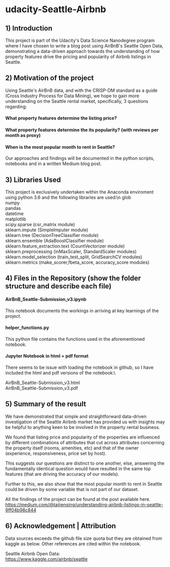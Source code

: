 # udacity-Seattle-Airbnb

## 1) Introduction
This project is part of the Udacity's Data Science Nanodegree program where I have chosen to write a blog post using AirBnB's Seattle Open Data, demonstrating a data-driven approach towards the understanding of how property features drive the pricing and popularity of Airbnb listings in Seattle.

## 2) Motivation of the project
Using Seattle's AirBnB data, and with the CRISP-DM standard as a guide (Cross Industry Process for Data Mining), we hope to gain more understanding on the Seattle rental market, specifically, 3 questions regarding:

#### What property features determine the listing price?

#### What property features determine the its popularity? (with reviews per month as proxy)

#### When is the most popular month to rent in Seattle?

Our approaches and findings will be documented in the python scripts, notebooks and in a written Medium blog post.

## 3) Libraries Used
This project is exclusively undertaken within the Anaconda enviroment using python 3.6 and the following libraries are used:\n
glob\
numpy\
pandas\
datetime\
matplotlib\
scipy.sparse (csr_matrix module)\
sklearn.impute (SimpleImputer module)\
sklearn.tree (DecisionTreeClassifier module)\
sklearn.ensemble (AdaBoostClassifier module)\
sklearn.feature_extraction.text (CountVectorizer module)\
sklearn.preprocessing (inMaxScaler, StandardScaler modules)\
sklearn.model_selection (train_test_split, GridSearchCV modules)\
sklearn.metrics (make_scorer,fbeta_score, accuracy_score modules)

## 4) Files in the Repository (show the folder structure and describe each file)
#### AirBnB_Seattle-Submission_v3.ipynb
This notebook documents the workings in arriving at key learnings of the project.

#### helper_functions.py
This python file contains the functions used in the aforementioned notebook.

#### Jupyter Notebook in html + pdf format
There seems to be issue with loading the notebook in github, so I have included the html and pdf versions of the notebook:\

AirBnB_Seattle-Submission_v3.html\
AirBnB_Seattle-Submission_v3.pdf

## 5) Summary of the result
We have demonstrated that simple and straightforward data-driven investigation of the Seattle Airbnb market has provided us with insights may be helpful to anything keen to be involved in the property rental business.

We found that listing price and popularity of the properties are influenced by different combinations of attributes that cut across attributes concerning the property itself (rooms, amenities, etc) and that of the owner (experience, responsiveness, price set by host). 

This suggests our questions are distinct to one another, else, answering the fundamentally identical question would have resulted in the same top features (that are driving the accuracy of our models).

Further to this, we also show that the most popular month to rent in Seattle could be driven by some variable that is not part of our dataset. 

All the findings of the project can be found at the post available here.\
https://medium.com/@taijiensing/understanding-airbnb-listings-in-seattle-9ff04b98c844

## 6) Acknowledgement | Attribution
Data sources exceeds the github file size quota but they are obtained from kaggle as below. Other references are cited within the notebook.

Seattle Airbnb Open Data:\
https://www.kaggle.com/airbnb/seattle
